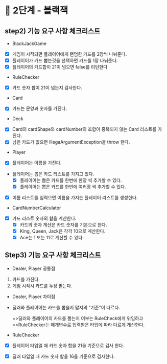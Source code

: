 # 🚀 2단계 - 블랙잭

## step2) 기능 요구 사항 체크리스트

* BlackJackGame

- [x] 게임이 시작되면 플레이어에게 랜덤한 카드를 2장씩 나눠준다.
- [x] 플레이어가 카드 뽑는것을 선택하면 카드를 1장 나눠준다.
- [x] 플레이어의 카드합이 21이 넘으면 false를 리턴한다

* RuleChecker

- [x] 카드 숫자 합이 21이 넘는지 검사한다.


* Card

- [x] 카드는 문양과 숫자를 가진다.

* Deck

- [x] Card의 cardShape와 cardNumber의 조합이 중복되지 않는 Card 리스트를 가진다.
- [x] 남은 카드가 없으면 IllegaArgumentException을 throw 한다.

* Player

- [x] 플레이어는 이름을 가진다.
- 플레이어는 뽑은 카드 리스트를 가지고 있다.
    - [x] 플레이어는 뽑은 카드를 한번에 한장 씩 추가할 수 있다.
    - [x] 플레이어는 뽑은 카드를 한번에 여러장 씩 추가할 수 있다.
-[x] 이름 리스트를 입력으면 이름을 가지는 플레이어 리스트를 생성한다.


* CardNumberCalculator

- [x] 카드 리스트 숫자의 합을 계산한다.
    - [x] 카드의 숫자 계산은 카드 숫자를 기본으로 한다.
    - [x] King, Queen, Jack은 각각 10으로 계산한다.
    - [x] Ace는 1 또는 11로 계산할 수 있다.

## Step3) 기능 요구 사항 체크리스트

* Dealer, Player 공통점

1. 카드를 가진다.
2. 게임 시작시 카드를 두장 받는다.

* Dealer, Player 차이점

* 딜러와 플레이어는 카드를 뽑을지 말지의 "기준"이 다르다.

  =>딜러와 플레이어의 카드를 뽑는지 여부는 RuleCheck에게 위임하고
  =>RuleChecker는 매개변수로 입력받은 타입에 따라 다르게 계산한다.


* RuleChecker

- [x] 플레이어 타입일 때 카드 숫자 합을 21을 기준으로 검사 한다.
- [x] 딜러 타입일 때 카드 숫자 합을 16을 기준으로 검사한다.


